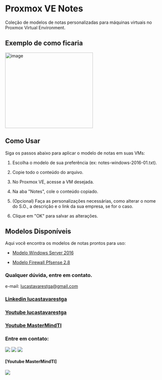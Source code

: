 # Proxmox VE Notes

Coleção de modelos de notas personalizadas para máquinas virtuais no Proxmox Virtual Environment.

## Exemplo de como ficaria

<img width="284" height="244" alt="image" src="https://github.com/user-attachments/assets/883f0a75-3923-4d31-a44d-4e034035ce2b" />

## Como Usar

Siga os passos abaixo para aplicar o modelo de notas em suas VMs:

1. Escolha o modelo de sua preferência (ex: notes-windows-2016-01.txt).

2. Copie todo o conteúdo do arquivo.

3. No Proxmox VE, acesse a VM desejada.

4. Na aba "Notes", cole o conteúdo copiado.

5. (Opcional) Faça as personalizações necessárias, como alterar o nome do S.O., a descrição e o link da sua empresa, se for o caso.

6. Clique em "OK" para salvar as alterações.

## Modelos Disponíveis

Aqui você encontra os modelos de notas prontos para uso:

* [Modelo Windows Server 2016](https://github.com/lucastavarestga/proxmox-proxmox-ve-notes/blob/main/notes-windows-2016-01.txt)

* [Modelo Firewall Pfsense 2.8](https://github.com/lucastavarestga/proxmox-proxmox-ve-notes/blob/main/notes-pfsense-2.8-01.txt)

### Qualquer dúvida, entre em contato.

e-mail: lucastavarestga@gmail.com
### [Linkedin lucastavarestga](https://www.linkedin.com/in/lucastavarestga)
### [Youtube lucastavarestga](https://youtube.com/@lucastavaressoares)
### [Youtube MasterMindTI](https://www.youtube.com/@mastermindti)

### Entre em contato:

<a href="mailto:lucastavarestga@gmail.com"><img src="https://img.shields.io/badge/Gmail-D14836?style=for-the-badge&logo=gmail&logoColor=white" target="_blank"></a>
<a href="https://www.linkedin.com/in/lucastavarestga" target="_blank"><img src="https://img.shields.io/badge/-LinkedIn-0077B5?style=for-the-badge&logo=linkedin&logoColor=white" target="_blank"></a>
<a href="https://youtube.com/@lucastavaressoares" target="_blank"><img src="https://img.shields.io/badge/YouTube-FF0000?style=for-the-badge&logo=youtube&logoColor=white" target="_blank"></a>

#### [Youtube MasterMindTI]
<a href="https://www.youtube.com/@mastermindti" target="_blank"><img src="https://img.shields.io/badge/YouTube-FF0000?style=for-the-badge&logo=youtube&logoColor=white" target="_blank"></a>
